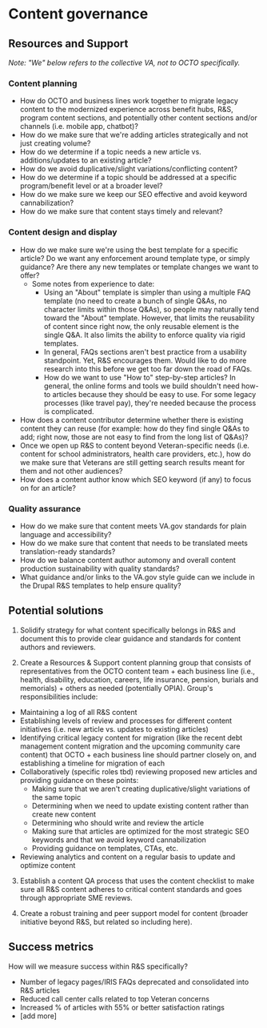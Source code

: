 # Content governance

## Resources and Support

*Note: "We" below refers to the collective VA, not to OCTO specifically.*

### Content planning
- How do OCTO and business lines work together to migrate legacy content to the modernized experience across benefit hubs, R&S, program content sections, and potentially other content sections and/or channels (i.e. mobile app, chatbot)? 
- How do we make sure that we're adding articles strategically and not just creating volume? 
- How do we determine if a topic needs a new article vs. additions/updates to an existing article?
- How do we avoid duplicative/slight variations/conflicting content?
- How do we determine if a topic should be addressed at a specific program/benefit level or at a broader level?
- How do we make sure we keep our SEO effective and avoid keyword cannabilization?
- How do we make sure that content stays timely and relevant?

### Content design and display
- How do we make sure we're using the best template for a specific article? Do we want any enforcement around template type, or simply guidance? Are there any new templates or template changes we want to offer? 
  - Some notes from experience to date:
    - Using an "About" template is simpler than using a multiple FAQ template (no need to create a bunch of single Q&As, no character limits within those Q&As), so people may naturally tend toward the "About" template. However, that limits the reusability of content since right now, the only reusable element is the single Q&A. It also limits the ability to enforce quality via rigid templates.
    - In general, FAQs sections aren't best practice from a usability standpoint. Yet, R&S encourages them. Would like to do more research into this before we get too far down the road of FAQs.
    - How do we want to use "How to" step-by-step articles? In general, the online forms and tools we build shouldn't need how-to articles because they should be easy to use. For some legacy processes (like travel pay), they're needed because the process is complicated.
- How does a content contributor determine whether there is existing content they can reuse (for example: how do they find single Q&As to add; right now, those are not easy to find from the long list of Q&As)?
- Once we open up R&S to content beyond Veteran-specific needs (i.e. content for school administrators, health care providers, etc.), how do we make sure that Veterans are still getting search results meant for them and not other audiences?
- How does a content author know which SEO keyword (if any) to focus on for an article?

### Quality assurance
- How do we make sure that content meets VA.gov standards for plain language and accessibility?
- How do we make sure that content that needs to be translated meets translation-ready standards?
- How do we balance content author automony and overall content production sustainability with quality standards?
- What guidance and/or links to the VA.gov style guide can we include in the Drupal R&S templates to help ensure quality? 

## Potential solutions

1. Solidify strategy for what content specifically belongs in R&S and document this to provide clear guidance and standards for content authors and reviewers.

2. Create a Resources & Support content planning group that consists of representatives from the OCTO content team + each business line (i.e., health, disability, education, careers, life insurance, pension, burials and memorials) + others as needed (potentially OPIA). Group's responsibilities include:
  - Maintaining a log of all R&S content 
  - Establishing levels of review and processes for different content initiatives (i.e. new article vs. updates to existing articles)
  - Identifying critical legacy content for migration (like the recent debt management content migration and the upcoming community care content) that OCTO + each business line should partner closely on, and establishing a timeline for migration of each
  - Collaboratively (specific roles tbd) reviewing proposed new articles and providing guidance on these points:
    - Making sure that we aren't creating duplicative/slight variations of the same topic
    - Determining when we need to update existing content rather than create new content
    - Determining who should write and review the article
    - Making sure that articles are optimized for the most strategic SEO keywords and that we avoid keyword cannabilization
    - Providing guidance on templates, CTAs, etc.
  - Reviewing analytics and content on a regular basis to update and optimize content
 
3. Establish a content QA process that uses the content checklist to make sure all R&S content adheres to critical content standards and goes through appropriate SME reviews. 

4. Create a robust training and peer support model for content (broader initiative beyond R&S, but related so including here).

## Success metrics

How will we measure success within R&S specifically?

- Number of legacy pages/IRIS FAQs deprecated and consolidated into R&S articles
- Reduced call center calls related to top Veteran concerns
- Increased % of articles with 55% or better satisfaction ratings
- [add more]

